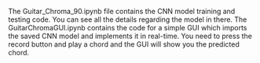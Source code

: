 The Guitar_Chroma_90.ipynb file contains the CNN model training and testing code. You can see all the details regarding the model in there.
The GuitarChromaGUI.ipynb contains the code for a simple GUI which imports the saved CNN model and implements it in real-time. You need to press the record button and play a chord and the GUI will show you the predicted chord. 
